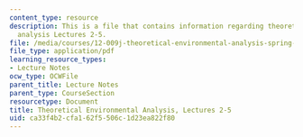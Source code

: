 ```yaml
---
content_type: resource
description: This is a file that contains information regarding theoretical environmental
  analysis Lectures 2-5.
file: /media/courses/12-009j-theoretical-environmental-analysis-spring-2015/ca33f4b2cfa162f5506c1d23ea822f80_MIT12_009JS15_2-5volcano.pdf
file_type: application/pdf
learning_resource_types:
- Lecture Notes
ocw_type: OCWFile
parent_title: Lecture Notes
parent_type: CourseSection
resourcetype: Document
title: Theoretical Environmental Analysis, Lectures 2-5
uid: ca33f4b2-cfa1-62f5-506c-1d23ea822f80
---
```

